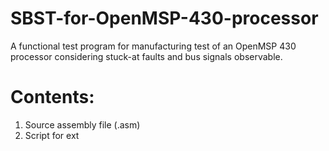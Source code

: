 # SBST-for-OpenMSP-430-processor

A functional test program for manufacturing test of an OpenMSP 430 processor considering stuck-at faults and bus signals observable.

# Contents:

1. Source assembly file (.asm)
2. Script for ext
